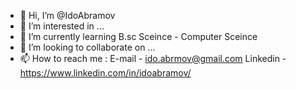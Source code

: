 - 👋 Hi, I’m @IdoAbramov
- 👀 I’m interested in ...
- 🌱 I’m currently learning B.sc Sceince - Computer Sceince
- 💞️ I’m looking to collaborate on ...
- 📫 How to reach me :
E-mail - ido.abrmov@gmail.com
Linkedin - https://www.linkedin.com/in/idoabramov/

<!---
IdoAbramov/IdoAbramov is a ✨ special ✨ repository because its `README.md` (this file) appears on your GitHub profile.
You can click the Preview link to take a look at your changes.
--->
